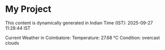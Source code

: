 # My Project

This content is dynamically generated in Indian Time (IST): 2025-09-27 11:28:44 IST


Current Weather in Coimbatore:
Temperature: 27.68 °C
Condition: overcast clouds

